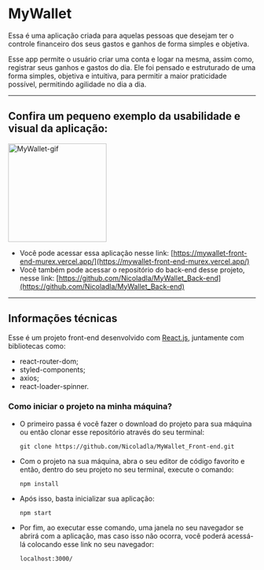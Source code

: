 # MyWallet

Essa é uma aplicação criada para aquelas pessoas que desejam ter o controle financeiro dos seus gastos e ganhos de forma simples e objetiva.

Esse app permite o usuário criar uma conta e logar na mesma, assim como, registrar seus ganhos e gastos do dia. Ele foi pensado e estruturado de uma forma simples, objetiva e intuitiva, para permitir a maior praticidade possível, permitindo agilidade no dia a dia.

---

## Confira um pequeno exemplo da usabilidade e visual da aplicação:

<p align="start">
  <img width="200" src="src/assets/MyWallet-Animação.gif" alt="MyWallet-gif">
</p>

* Você pode acessar essa aplicação nesse link: [https://mywallet-front-end-murex.vercel.app/](https://mywallet-front-end-murex.vercel.app/)
* Você também pode acessar o repositório do back-end desse projeto, nesse link: [https://github.com/Nicoladla/MyWallet_Back-end](https://github.com/Nicoladla/MyWallet_Back-end)

---

## Informações técnicas

Esse é um projeto front-end desenvolvido com [React.js](https://pt-br.react.dev/), juntamente com bibliotecas como:
- react-router-dom;
- styled-components;
- axios;
- react-loader-spinner.

### Como iniciar o projeto na minha máquina?

* O primeiro passa é você fazer o download do projeto para sua máquina ou então clonar esse repositório através do seu terminal:
  ```
  git clone https://github.com/Nicoladla/MyWallet_Front-end.git
  ```
  
* Com o projeto na sua máquina, abra o seu editor de código favorito e então, dentro do seu projeto no seu terminal, execute o comando:
  ```
  npm install
  ```

* Após isso, basta inicializar sua aplicação:
  ```
  npm start
  ```

* Por fim, ao executar esse comando, uma janela no seu navegador se abrirá com a aplicação, mas caso isso não ocorra, você poderá acessá-lá colocando esse link no seu navegador:
  ```
  localhost:3000/
  ```
